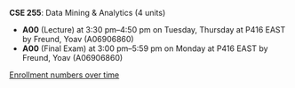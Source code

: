 **CSE 255**: Data Mining & Analytics (4 units)

- **A00** (Lecture) at 3:30 pm–4:50 pm on Tuesday, Thursday at P416 EAST by Freund, Yoav (A06906860)
- **A00** (Final Exam) at 3:00 pm–5:59 pm on Monday at P416 EAST by Freund, Yoav (A06906860)

[Enrollment numbers over time](./CSE255.tsv)
